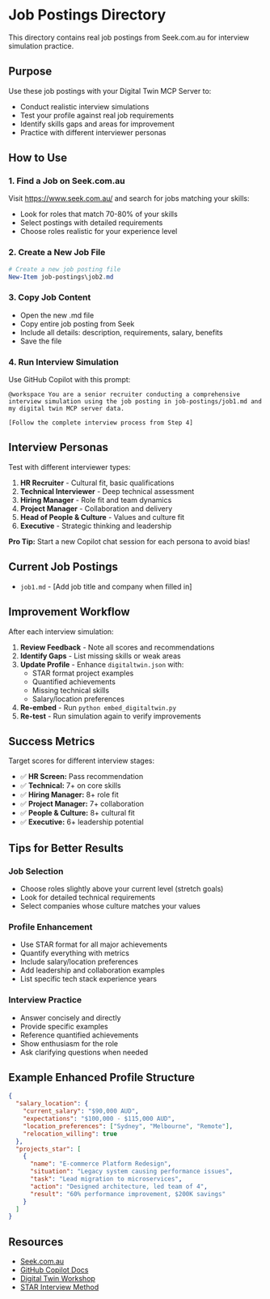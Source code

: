 # Job Postings Directory

This directory contains real job postings from Seek.com.au for interview simulation practice.

## Purpose

Use these job postings with your Digital Twin MCP Server to:
- Conduct realistic interview simulations
- Test your profile against real job requirements
- Identify skills gaps and areas for improvement
- Practice with different interviewer personas

## How to Use

### 1. Find a Job on Seek.com.au

Visit https://www.seek.com.au/ and search for jobs matching your skills:
- Look for roles that match 70-80% of your skills
- Select postings with detailed requirements
- Choose roles realistic for your experience level

### 2. Create a New Job File

```powershell
# Create a new job posting file
New-Item job-postings\job2.md
```

### 3. Copy Job Content

- Open the new .md file
- Copy entire job posting from Seek
- Include all details: description, requirements, salary, benefits
- Save the file

### 4. Run Interview Simulation

Use GitHub Copilot with this prompt:

```
@workspace You are a senior recruiter conducting a comprehensive interview simulation using the job posting in job-postings/job1.md and my digital twin MCP server data.

[Follow the complete interview process from Step 4]
```

## Interview Personas

Test with different interviewer types:

1. **HR Recruiter** - Cultural fit, basic qualifications
2. **Technical Interviewer** - Deep technical assessment
3. **Hiring Manager** - Role fit and team dynamics
4. **Project Manager** - Collaboration and delivery
5. **Head of People & Culture** - Values and culture fit
6. **Executive** - Strategic thinking and leadership

**Pro Tip:** Start a new Copilot chat session for each persona to avoid bias!

## Current Job Postings

- `job1.md` - [Add job title and company when filled in]

## Improvement Workflow

After each interview simulation:

1. **Review Feedback** - Note all scores and recommendations
2. **Identify Gaps** - List missing skills or weak areas
3. **Update Profile** - Enhance `digitaltwin.json` with:
   - STAR format project examples
   - Quantified achievements
   - Missing technical skills
   - Salary/location preferences
4. **Re-embed** - Run `python embed_digitaltwin.py`
5. **Re-test** - Run simulation again to verify improvements

## Success Metrics

Target scores for different interview stages:

- ✅ **HR Screen:** Pass recommendation
- ✅ **Technical:** 7+ on core skills
- ✅ **Hiring Manager:** 8+ role fit
- ✅ **Project Manager:** 7+ collaboration
- ✅ **People & Culture:** 8+ cultural fit
- ✅ **Executive:** 6+ leadership potential

## Tips for Better Results

### Job Selection
- Choose roles slightly above your current level (stretch goals)
- Look for detailed technical requirements
- Select companies whose culture matches your values

### Profile Enhancement
- Use STAR format for all major achievements
- Quantify everything with metrics
- Include salary/location preferences
- Add leadership and collaboration examples
- List specific tech stack experience years

### Interview Practice
- Answer concisely and directly
- Provide specific examples
- Reference quantified achievements
- Show enthusiasm for the role
- Ask clarifying questions when needed

## Example Enhanced Profile Structure

```json
{
  "salary_location": {
    "current_salary": "$90,000 AUD",
    "expectations": "$100,000 - $115,000 AUD",
    "location_preferences": ["Sydney", "Melbourne", "Remote"],
    "relocation_willing": true
  },
  "projects_star": [
    {
      "name": "E-commerce Platform Redesign",
      "situation": "Legacy system causing performance issues",
      "task": "Lead migration to microservices",
      "action": "Designed architecture, led team of 4",
      "result": "60% performance improvement, $200K savings"
    }
  ]
}
```

## Resources

- [Seek.com.au](https://www.seek.com.au/)
- [GitHub Copilot Docs](https://docs.github.com/en/copilot)
- [Digital Twin Workshop](https://aiagents.ausbizconsulting.com.au/)
- [STAR Interview Method](https://www.seek.com.au/career-advice/article/how-to-use-the-star-interview-technique)
